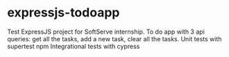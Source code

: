 # expressjs-todoapp
Test ExpressJS project for SoftServe internship. 
To do app with 3 api queries: get all the tasks, add a new task, clear all the tasks.
Unit tests with supertest npm
Integrational tests with cypress
